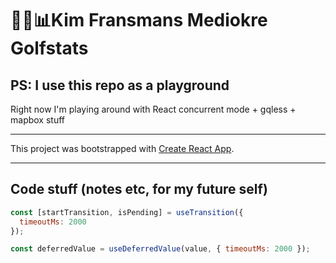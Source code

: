 # 🏌️‍♂️📊Kim Fransmans Mediokre Golfstats

## PS: I use this repo as a playground

Right now I'm playing around with React concurrent mode + gqless + mapbox stuff

---

This project was bootstrapped with [Create React App](https://github.com/facebook/create-react-app).

---

## Code stuff (notes etc, for my future self)

```javascript
const [startTransition, isPending] = useTransition({
  timeoutMs: 2000
});

const deferredValue = useDeferredValue(value, { timeoutMs: 2000 });
```
